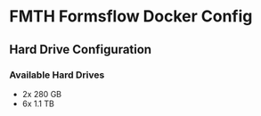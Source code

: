 # FMTH Formsflow Docker Config

## Hard Drive Configuration

### Available Hard Drives
- 2x 280 GB
- 6x 1.1 TB
